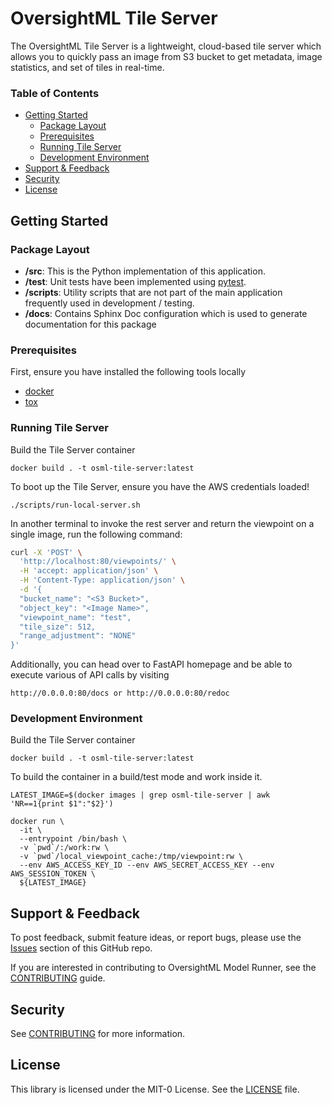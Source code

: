 # OversightML Tile Server

The OversightML Tile Server is a lightweight, cloud-based tile server which allows you to quickly pass an image from S3 bucket to get metadata, image statistics, and set of tiles in real-time.

### Table of Contents
* [Getting Started](#getting-started)
  * [Package Layout](#package-layout)
  * [Prerequisites](prerequisites)
  * [Running Tile Server](#running-tile-server)
  * [Development Environment](#development-environment)
* [Support & Feedback](#support--feedback)
* [Security](#security)
* [License](#license)

## Getting Started

### Package Layout

* **/src**: This is the Python implementation of this application.
* **/test**: Unit tests have been implemented using [pytest](https://docs.pytest.org).
* **/scripts**: Utility scripts that are not part of the main application frequently used in development / testing.
* **/docs**: Contains Sphinx Doc configuration which is used to generate documentation for this package

### Prerequisites

First, ensure you have installed the following tools locally

- [docker](https://nodejs.org/en)
- [tox](https://tox.wiki/en/latest/installation.html)

### Running Tile Server

Build the Tile Server container

```shell
docker build . -t osml-tile-server:latest
```

To boot up the Tile Server, ensure you have the AWS credentials loaded!

```shell
./scripts/run-local-server.sh
```

In another terminal to invoke the rest server and return the viewpoint on a single image, run the following command:

```bash
curl -X 'POST' \
  'http://localhost:80/viewpoints/' \
  -H 'accept: application/json' \
  -H 'Content-Type: application/json' \
  -d '{
  "bucket_name": "<S3 Bucket>",
  "object_key": "<Image Name>",
  "viewpoint_name": "test",
  "tile_size": 512,
  "range_adjustment": "NONE"
}'
```

Additionally, you can head over to FastAPI homepage and be able to execute various of API calls by visiting

```
http://0.0.0.0:80/docs or http://0.0.0.0:80/redoc
```

### Development Environment

Build the Tile Server container

```shell
docker build . -t osml-tile-server:latest
```

To build the container in a build/test mode and work inside it.

```shell
LATEST_IMAGE=$(docker images | grep osml-tile-server | awk 'NR==1{print $1":"$2}')

docker run \
  -it \
  --entrypoint /bin/bash \
  -v `pwd`/:/work:rw \
  -v `pwd`/local_viewpoint_cache:/tmp/viewpoint:rw \
  --env AWS_ACCESS_KEY_ID --env AWS_SECRET_ACCESS_KEY --env AWS_SESSION_TOKEN \
  ${LATEST_IMAGE}
```

## Support & Feedback

To post feedback, submit feature ideas, or report bugs, please use the [Issues](https://github.com/aws-solutions-library-samples/osml-tile-server/issues) section of this GitHub repo.

If you are interested in contributing to OversightML Model Runner, see the [CONTRIBUTING](CONTRIBUTING.md) guide.

## Security

See [CONTRIBUTING](CONTRIBUTING.md#security-issue-notifications) for more information.

## License

This library is licensed under the MIT-0 License. See the [LICENSE](LICENSE) file.
